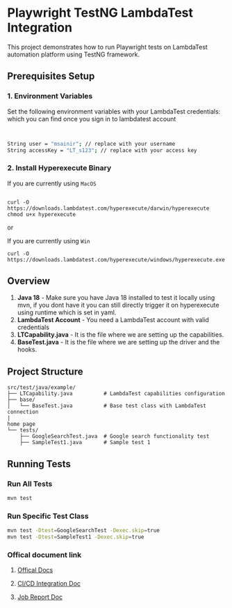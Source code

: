 # Playwright TestNG LambdaTest Integration

This project demonstrates how to run Playwright tests on LambdaTest automation platform using TestNG framework.

## Prerequisites Setup

### 1. Environment Variables

Set the following environment variables with your LambdaTest credentials: which you can find once you sign in to lambdatest account 

```bash


String user = "msainir"; // replace with your username
String accessKey = "LT_s123"; // replace with your access key


```


### 2. Install Hyperexecute Binary


If you are currently using `MacOS`

```

curl -O https://downloads.lambdatest.com/hyperexecute/darwin/hyperexecute
chmod u+x hyperexecute

```

or 

If you are currently using `Win`

```
curl -O https://downloads.lambdatest.com/hyperexecute/windows/hyperexecute.exe
```

## Overview

1. **Java 18** - Make sure you have Java 18 installed to test it locally using mvn, if you dont have it you can still directly trigger it on hyperexecute using runtime which is set in yaml.
2. **LambdaTest Account** - You need a LambdaTest account with valid credentials
3. **LTCapability.java** - It is the file where we are setting up the capabilities.
4. **BaseTest.java** - It is the file where we are setting up the driver and the hooks.



## Project Structure

```
src/test/java/example/
├── LTCapability.java          # LambdaTest capabilities configuration
├── base/
│   └── BaseTest.java          # Base test class with LambdaTest connection
|
home page
└── tests/
    ├── GoogleSearchTest.java  # Google search functionality test
    ├── SampleTest1.java       # Sample test 1
```

## Running Tests

### Run All Tests
```bash
mvn test
```

### Run Specific Test Class
```bash
mvn test -Dtest=GoogleSearchTest -Dexec.skip=true
mvn test -Dtest=SampleTest1 -Dexec.skip=true
```

### Offical document link

1. [Offical Docs](https://www.lambdatest.com/support/docs/deep-dive-into-hyperexecute-yaml/)

2.  [CI/CD Integration Doc](https://www.lambdatest.com/support/docs/hyperexecute-integration-with-ci-cd-tools/)

3. [Job Report Doc](https://www.lambdatest.com/support/docs/hyperexecute-job-reports/)


